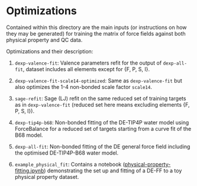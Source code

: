 # Optimizations


Contained within this directory are the main inputs (or instructions on how they may be generated)
for training the matrix of force fields against both physical property and QC data.

Optimizations and their description:
1. `dexp-valence-fit`: Valence parameters refit for the output of `dexp-all-fit`, dataset includes all elements except for {F, P, S, I}.

2. `dexp-valence-fit-scale14-optimized`: Same as `dexp-valence-fit` but also optimizes the 1-4 non-bonded scale factor `scale14`.

3. `sage-refit`: Sage (LJ) refit on the same reduced set of training targets as in `dexp-valence-fit` (reduced set here means excluding elements {F, P, S, I}).

4. `dexp-tip4p-b68`: Non-bonded fitting of the DE-TIP4P water model using ForceBalance for a reduced set of targets
starting from a curve fit of the B68 model. 

5. `dexp-all-fit`: Non-bonded fitting of the DE general force field including the optimised DE-TIP4P-B68 water model.

6. `example_physical_fit`: Contains a notebook ([physical-property-fitting.ipynb](example_physical_fit/physical-property-fitting.ipynb)) demonstrating the set up and fitting of a DE-FF to a toy physical property dataset. 